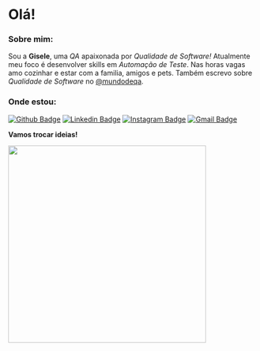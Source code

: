 # Olá!

### Sobre mim:

Sou a **Gisele**, uma <em>QA</em> apaixonada por <em>Qualidade de Software!</em>
Atualmente meu foco é desenvolver skills em <em>Automação de Teste</em>.
Nas horas vagas amo cozinhar e estar com a familia, amigos e pets. Também escrevo sobre <em>Qualidade de Software</em> no [@mundodeqa](https://instagram.com/mundodeqa). 

### Onde estou:

[![Github Badge](https://img.shields.io/badge/-Github-000?style=flat-square&logo=Github&logoColor=white&link=https://github.com/giselesteves)](https://github.com/giselesteves)
[![Linkedin Badge](https://img.shields.io/badge/-LinkedIn-blue?style=flat-square&logo=Linkedin&logoColor=white&link=https://www.linkedin.com/in/giselesteves/)](https://www.linkedin.com/in/giselesteves/)
[![Instagram Badge](https://img.shields.io/badge/-Instagram-purple?style=flat&logo=instagram&logoColor=white&link=https://instagram.com/mundodeqa/)](https://instagram.com/mundodeqa)
[![Gmail Badge](https://img.shields.io/badge/-Gmail-c14438?style=flat&logo=Gmail&logoColor=white&link=mailto:giesteves.adv@gmail.com)](mailto:giesteves.adv@gmail.com)

**Vamos trocar ideias!**

<img src="https://thumbs.gfycat.com/SpeedyGlitteringGecko-size_restricted.gif" width="400">
